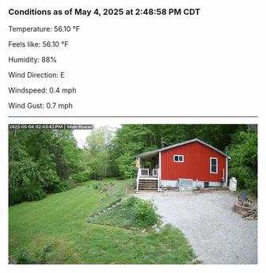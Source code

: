 ### Conditions as of May 4, 2025 at 2:48:58 PM CDT 

Temperature: 56.10 &deg;F

Feels like: 56.10 &deg;F

Humidity: 88%

Wind Direction: E

Windspeed: 0.4 mph

Wind Gust: 0.7 mph

---

<img src="./images/latest.jpeg"/>

